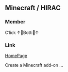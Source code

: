 ## Minecraft / HIRAC

### Member
C1ick
↑🤣Botti🤣↑

### Link
[HomePage](https://hiracmc.github.io/hirac.github.io/)

 Create a Minecraft add-on ...
